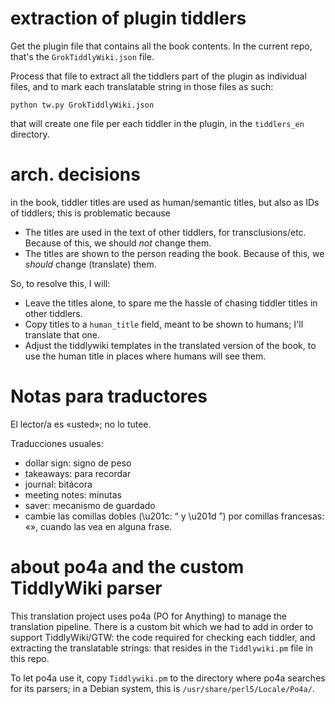 # extraction of plugin tiddlers

Get the plugin file that contains all the book contents. In the current repo,
that's the `GrokTiddlyWiki.json` file.

Process that file to extract all the tiddlers part of the plugin as individual
files, and to mark each translatable string in those files as such:

```
python tw.py GrokTiddlyWiki.json
```

that will create one file per each tiddler in the plugin, in the `tiddlers_en`
directory.

# arch. decisions

in the book, tiddler titles are used as human/semantic titles, but also as IDs
of tiddlers; this is problematic because

  * The titles are used in the text of other tiddlers, for transclusions/etc.
    Because of this, we should *not* change them.
  * The titles are shown to the person reading the book. Because of this, we
    *should* change (translate) them.

So, to resolve this, I will:

  * Leave the titles alone, to spare me the hassle of chasing tiddler titles in
    other tiddlers.
  * Copy titles to a `human_title` field, meant to be shown to humans; I'll
    translate that one.
  * Adjust the tiddlywiki templates in the translated version of the book, to
    use the human title in places where humans will see them.

# Notas para traductores

El lector/a es «usted»; no lo tutee.

Traducciones usuales:

  * dollar sign: signo de peso
  * takeaways: para recordar
  * journal: bitácora
  * meeting notes: minutas
  * saver: mecanismo de guardado
  * cambie las comillas dobles (\\u201c: “ y \\u201d ”) por comillas francesas:
    «», cuando las vea en alguna frase.

# about po4a and the custom TiddlyWiki parser

This translation project uses po4a (PO for Anything) to manage the translation
pipeline. There is a custom bit which we had to add in order to support
TiddlyWiki/GTW: the code required for checking each tiddler, and extracting the
translatable strings: that resides in the `Tiddlywiki.pm` file in this repo.

To let po4a use it, copy `Tiddlywiki.pm` to the directory where po4a searches
for its parsers; in a Debian system, this is `/usr/share/perl5/Locale/Po4a/`.

